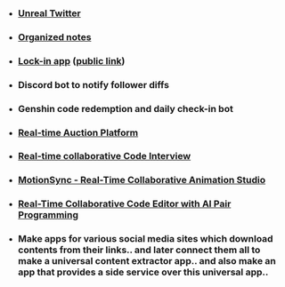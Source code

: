 
- ### [Unreal Twitter](https://chatgpt.com/c/684edfcd-d558-800c-9005-2b04ed5a92aa) 
- ### [Organized notes](https://chatgpt.com/c/68772e30-f914-800c-9ad9-963558477045) 
- ### [Lock-in app](https://chatgpt.com/c/68997735-0c00-8331-b7ca-ed20790f08eb) ([public link](https://chatgpt.com/c/68997735-0c00-8331-b7ca-ed20790f08eb))
- ### Discord bot to notify follower diffs
- ### Genshin code redemption and daily check-in bot
- ### [Real-time Auction Platform](https://grok.com/share/bGVnYWN5_c537cc9d-9ed7-4a65-82ef-3c993255425f) 
- ### [Real-time collaborative Code Interview](https://chat.deepseek.com/a/chat/s/854dc5f0-3d6a-4b5b-b506-b832e0d98191) 
- ### [MotionSync - Real-Time Collaborative Animation Studio](https://chat.qwen.ai/c/7fa30b2a-8304-4956-9daa-d4ac306bad62) 
- ### [Real-Time Collaborative Code Editor with AI Pair Programming](https://chat.qwen.ai/c/3dcda405-7381-45bc-b5d7-d1296e36d615) 
- ### Make apps for various social media sites which download contents from their links.. and later connect them all to make a universal content extractor app.. and also make an app that provides a side service over this universal app..